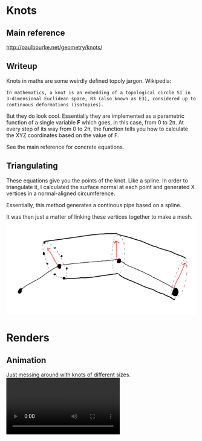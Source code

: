# Knots

## Main reference
http://paulbourke.net/geometry/knots/

## Writeup


Knots in maths are some weirdly defined topoly jargon. 
Wikipedia:

    In mathematics, a knot is an embedding of a topological circle S1 in 3-dimensional Euclidean space, R3 (also known as E3), considered up to continuous deformations (isotopies).

But they do look cool. Essentially they are implemented as a parametric function of a single variable **F** which goes, in this case, from 0 to 2π. At every step of its way from 0 to 2π, the function tells you how to calculate the XYZ coordinates based on the value of F.

See the main reference for concrete equations.

## Triangulating
These equations give you the points of the knot. Like a spline. In order to triangulate it, I calculated the surface normal at each point and generated X vertices in a normal-aligned circumference. 

Essentially, this method generates a continous pipe based on a spline.

It was then just a matter of linking these vertices together to make a mesh.
![Algorithm](Renders/Algorithm.png "Algorithm")

# Renders

## Animation
Just messing around with knots of different sizes. 
![Algorithm](Renders/anim.mp4 "Algorithm")


